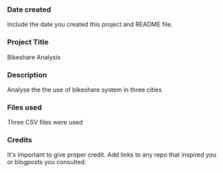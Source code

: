 ### Date created
Include the date you created this project and README file.

### Project Title
Bikeshare Analysis

### Description
Analyse the the use of bikeshare system in three cities

### Files used
Three CSV files were used

### Credits
It's important to give proper credit. Add links to any repo that inspired you or blogposts you consulted.
